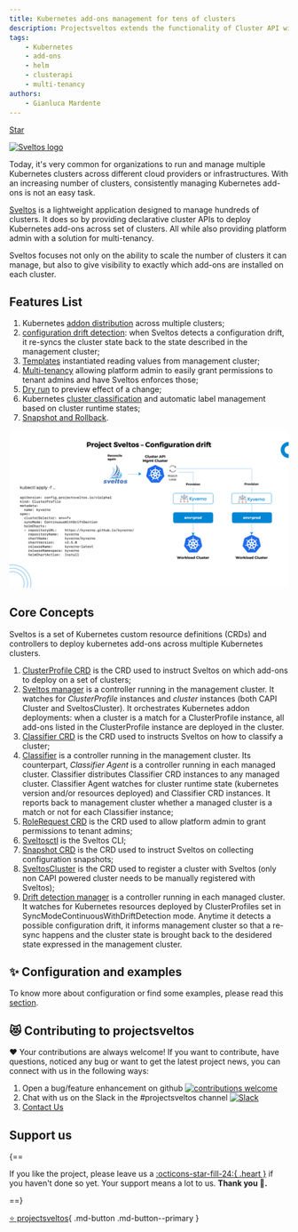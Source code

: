 ```yaml
---
title: Kubernetes add-ons management for tens of clusters
description: Projectsveltos extends the functionality of Cluster API with a solution for managing the installation, configuration & deletion of kubernetes cluster add-ons.
tags:
    - Kubernetes
    - add-ons
    - helm
    - clusterapi
    - multi-tenancy
authors:
    - Gianluca Mardente
---
```


<a class="github-button" href="https://github.com/projectsveltos/sveltos-manager" data-icon="octicon-star" data-show-count="true" aria-label="Star projectsveltos/sveltos-manager on GitHub">Star</a>

[<img src="https://raw.githubusercontent.com/projectsveltos/sveltos/main/docs/assets/logo.png" width="200" alt="Sveltos logo">](https://github.com/projectsveltos/sveltos-manager)

Today, it's very common for organizations to run and manage multiple Kubernetes clusters across different cloud providers or infrastructures. With an increasing number of clusters, consistently managing Kubernetes add-ons is not an easy task.

[Sveltos](https://github.com/projectsveltos) is a lightweight application designed to manage hundreds of clusters. It does so by providing declarative cluster APIs to deploy Kubernetes add-ons across set of clusters. All while also providing platform admin with a solution for multi-tenancy.

Sveltos focuses not only on the ability to scale the number of clusters it can manage, but also to give visibility to exactly which add-ons are installed on each cluster.

## Features List
1. Kubernetes [addon distribution](addons.md) across multiple clusters;
2. [configuration drift detection](configuration_drift.md): when Sveltos detects a configuration drift, it re-syncs the cluster state back to the state described in the management cluster;
3. [Templates](template.md) instantiated reading values from management cluster;
4. [Multi-tenancy](multi-tenancy.md) allowing platform admin to easily grant permissions to tenant admins and have Sveltos enforces those;
5. [Dry run](configuration.md#dryrun-mode) to preview effect of a change; 
6. Kubernetes [cluster classification](labels_management.md) and automatic label management based on cluster runtime states;
7. [Snapshot and Rollback](snapshot.md).

![Sveltos addons](assets/addons.png)

## Core Concepts

Sveltos is a set of Kubernetes custom resource definitions (CRDs) and controllers to deploy kubernetes add-ons across multiple Kubernetes clusters.

1. [ClusterProfile CRD](configuration.md#deploying-add-ons) is the CRD used to instruct Sveltos on which add-ons to deploy on a set of clusters;
2. [Sveltos manager](configuration.md#sveltos-manager) is a controller running in the management cluster. It watches for *ClusterProfile* instances and *cluster* instances (both CAPI Cluster and SveltosCluster). It orchestrates Kubernetes addon deployments: when a cluster is a match for a ClusterProfile instance, all add-ons listed in the ClusterProfile instance are deployed in the cluster.
3. [Classifier CRD](configuration.md#managing-labels) is the CRD used to instructs Sveltos on how to classify a cluster;
4. [Classifier](configuration.md#classifier) is a controller running in the management cluster. Its counterpart, *Classifier Agent* is a controller running in each managed cluster. Classifier distributes Classifier CRD instances to any managed cluster. Classifier Agent watches for cluster runtime state (kubernetes version and/or resources deployed) and Classifier CRD instances. It reports back to management cluster whether a managed cluster is a match or not for each Classifier instance;
5. [RoleRequest CRD](multi-tenancy.md#rolerequest-crd) is the CRD used to allow platform admin to grant permissions to tenant admins;
6. [Sveltosctl](https://github.com/projectsveltos/sveltosctl) is the Sveltos CLI; 
7. [Snapshot CRD](configuration.md#snapshot) is the CRD used to instruct Sveltos on collecting configuration snapshots;
8. [SveltosCluster](register-cluster.md#register-cluster) is the CRD used to register a cluster with Sveltos (only non CAPI powered cluster needs to be manually registered with Sveltos);
9.  [Drift detection manager](configuration.md#configuration-drift) is a controller running in each managed cluster. It watches for Kubernetes resources deployed by ClusterProfiles set in SyncModeContinuousWithDriftDetection mode. Anytime it detects a possible configuration drift, it informs management cluster so that a re-sync happens and the cluster state is brought back to the desidered state expressed in the management cluster.

## ✨ Configuration and examples

To know more about configuration or find some examples, please read this [section](configuration.md).

## 😻 Contributing to projectsveltos
❤️ Your contributions are always welcome! If you want to contribute, have questions, noticed any bug or want to get the latest project news, you can connect with us in the following ways:

1. Open a bug/feature enhancement on github [![contributions welcome](https://img.shields.io/badge/contributions-welcome-brightgreen.svg?style=flat)](https://github.com/projectsveltos/sveltos-manager/issues)
2. Chat with us on the Slack in the #projectsveltos channel [![Slack](https://img.shields.io/badge/join%20slack-%23projectsveltos-brighteen)](https://join.slack.com/t/projectsveltos/shared_invite/zt-1hraownbr-W8NTs6LTimxLPB8Erj8Q6Q)
3. [Contact Us](mailto:support@projectsveltos.io)

## Support us

{==

If you like the project, please leave us a [:octicons-star-fill-24:{ .heart }](https://github.com/projectsveltos/sveltos-manager) if you haven't done so yet. Your support means a lot to us. **Thank you :pray:.**

==}

[:star: projectsveltos](https://github.com/projectsveltos/sveltos-manager){ .md-button .md-button--primary }

<script async defer src="https://buttons.github.io/buttons.js"></script>
